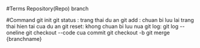 #Terms
Repository(Repo)
branch

#Command
git init
git status : trang thai du an
git add : chuan bi luu lai trang thai hien tai cua du an 
git reset: khong chuan bi luu nua
git log: 
git log --oneline
git checkout --code cua commit
git checkout -b
git merge {branchname}